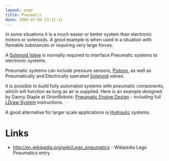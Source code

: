 ```yaml
---
layout: page
title: Pneumatic
date: 2006-07-09 23:11:11
---
```

<p>In some situations it is a much easier or better system than electronic motors or solenoids. A good example is when used in a situation with flamable substances or requiring very large forces.
</p>
<p>A <a class="wiki" href="/wiki/solenoid.html" title="Solenoid">Solenoid Valve</a> is normally required to interface Pneumatic systems to electronic systems.
</p>
<p>Pneumatic systems can include pressure sensors, <a class="wiki" href="/wiki/pistons.html" title="Pistons">Pistons</a>, as well as Pneumatically and Electrically operated <a class="wiki" href="/wiki/solenoid.html" title="Solenoid">Solenoid</a> valves.
</p>
<p>It is possible to build fully automated systems with pneumatic components, which will function as long as air is supplied. Here is an example designed by Danny Staple at OrionRobots: <a class="wiki" href="-- review bloglink --?blogId=1&amp;postId=104" rel="">Pneumatic Engine Design</a> - including full <a class="wiki" href="/wiki/ldraw_system.html" title="The primary system for CAD representation of Lego parts">LDraw System</a> instructions.
</p>
<p>A good alternative for larger scale applications is <a class="wiki" href="/wiki/hydraulic.html" title="Hydraulic">Hydraulic</a> systems.
</p>
<h1  id="Links">Links</h1>
<ul><li> <a  href="http://en.wikipedia.org/wiki/Lego_pneumatics" rel="external" target="_blank">http://en.wikipedia.org/wiki/Lego_pneumatics</a> - Wikipedia Lego Pneumatics entry
</li></ul>